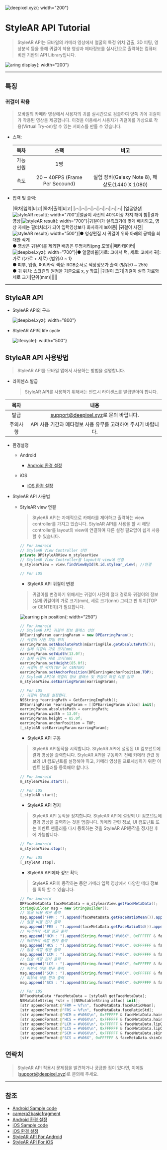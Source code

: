 ![deepixel.xyz](./img/Deepixel_logo.PNG){: width="200"}

# StyleAR API Tutorial

>StyleAR API는 모바일의 카메라 영상에서 얼굴의 특정 위치 검출, 3D 피팅, 영상분석 등을 통해 귀걸이 착용 영상과 메타정보를 실시간으로 출력하는 컴퓨터 비전 기반의 API Library입니다.  

![aring display](./img/face(earring).png){: width="200"}

***

## 특징

### 귀걸이 착용

> 모바일의 카메라 영상에서 사용자의 귀를 실시간으로 검출하여 양쪽 귀에 귀걸이가 착용된 영상을 제공합니다. 이것을 이용해서 사용자가 귀걸이를 가상으로 착용(Virtual Try-on)할 수 있는 서비스를 만들 수 있습니다.

- 스팩:

    |목차|스팩|비고|
    |:-:|:-:|:-:|
    |가능인원|1명||
    |속도| 20 ~ 40FPS (Frame Per Secound) |실험 장비(Galaxy Note 8), 해상도(1440 X 1080)|

- 입력 및 출력:

    |목차|입력|비고||목차|출력|비고|
    |:-:|:-:|:-:|:-:|:-:|:-:|:-:|:-:|
    |얼굴영상|![styleAR result](./img/faceInput.png){: width="700"}|얼굴이 사진의 40%이상 차지 해야 함||결과영상|![styleAR result](./img/faceOutput.png){: width="700"}|귀걸이가 실측크기에 맞게 배치되고, 영상 자체는 필터처리가 되어 입력영상보다 화사하게 보여줌|
    |귀걸이 사진|![styleAR result](./img/input_1.png){: width="500"}|● 영상편집 시 귀걸이 위와 아래의 공백을 최대한 작게<br />● 영상은 귀걸이를 제외한 배경은 투명처리(png 포멧)||메타데이터|![deepixel.xyz](./img/meta_info.png){: width="700"}|● 얼굴비율[가로: 코에서 턱, 세로: 코에서 귀]: 가로 /(가로 + 세로) {범위:0 ~ 1}<br />● 피부, 입술, 머리카락 색상: RGB순서로 색상정보가 출력 {범위:0 ~ 255}<br />● 귀 위치: 스크린의 원점을 기준으로 x, y 좌표|
    |귀걸이 크기|귀걸이 실측 가로와 세로 크기|단위(mm)|||||

***

## StyleAR API

- StyleAR API의 구조

  ![deepixel.xyz](./img/structure.png){: width="800"}

- StyleAR API의 life cycle

  ![lifecycle](./img/life_cycle.png){: width="500"}

## StyleAR API 사용방법

>StyleAR API를 모바일 앱에서 사용하는 방법을 설명합니다.

- 라이센스 발급
  > StyleAR API를 사용하기 위해서는 반드시 라이센스를 발급받아야 합니다.

|목차|내용|
|:-:|:-:|
|발급|<support@deepixel.xyz>로 문의 바랍니다.|
|주의사항|API 사용 기간과 메타정보 사용 유무를 고려하여 주시기 바랍니다.|

- 환경설정
  - Android
    - [Android 환경 설정][android_tutorial]

  - iOS
    - [iOS 환경 설정][ios_tutorial]

- StyleAR API 사용법
  - StyleAR view 연결
    > StyleAR API는 자체적으로 카메라를 제어하고 출력하는 view controller를 가지고 있습니다. StyleAR API를 사용을 할 시 해당 controller를 layout의 view에 연결하여 다른 설정 필요없이 쉽게 사용할 수 있습니다.

    ```java
    // For Android
    // StyleAR View Controller 선언
    private DPStyleARView m_stylearView
    // StyleAR View Controller를 layout의 view에 연결  
    m_stylearView = view.findViewById(R.id.stylear_view); //연결
    ```

    ```swift
    // For iOS
    ```

    - StyleAR API 귀걸이 변경
    > 귀걸이를 변경하기 위해서는 귀걸이 사진의 절대 경로와 귀걸이의 정보(실제 귀걸이의 가로 크기(mm), 세로 크기(mm) 그리고 핀 위치[TOP or CENTER])가 필요합니다.

    ![earring pin position](./img/earring_pin_position.png){: width="250"}

    ```java
    // For Android
    // StyleAR API 귀걸이 정보 클래스 선언
    DPEarringParam earringParam = new DPEarringParam();
    // 귀걸이 사진 파일 위치
    earringParam.setAbsolutePath(mEarringFile.getAbsolutePath());
    // 실제 귀걸이 가로 크기(mm)
    earringParam.setWidth(13.0f);
    // 실제 귀걸이 세로 크기(mm)
    earringParam.setHeight(85.0f);
    // 귀걸이 핀 위치(TOP or CENTER)
    earringParam.setAnchorPosition(DPEarringAnchorPosition.TOP);
    // StyleAR API에 귀걸이 정보 클래스 및 귀걸이 파일 이름 입력
    m_stylearView.setEarringParam(earringParam);
    ```

    ```swift
    // For iOS
    // 귀걸이 정보를 설정한다.
    NSString *earringPath = GetEarringImgPath();
    DPEarringParam *earringParam = [[DPEarringParam alloc] init];
    earringParam.absolutePath = earringPath;
    earringParam.width = 13.0f;
    earringParam.height = 85.0f;
    earringParam.anchorPosition = TOP;
    [_styleAR setEarringParam:earringParam];
    ```

    - StyleAR API 구동
    > StyleAR API동작을 시작합니다. StyleAR API에 설정된 UI 컴포넌트에 결과 영상을 출력합니다. StyleAR API을 구동하기 전에 카메라 관련 정보와 UI 컴포넌트를 설정해야 하고, 카메라 영상을 프로세싱하기 위한 이벤트 핸들러를 등록해야 합니다.

    ```java
    // For Android
    m_stylearView.start();
    ```

    ```swift
    // For iOS
    [_styleAR start];
    ```

    - StyleAR API 정지
    > StyleAR API 동작을 정지합니다. StyleAR API에 설정되 UI 컴포넌트에 결과 영상을 출력하는 것을 멈춥니다. 카메라 관련 정보, UI 컴포넌트 또는 이벤트 핸들러를 다시 등록하는 것을 StyleAR API동작을 정지한 후에 가능합니다.

    ```java
    // For Android
    m_stylearView.stop();
    ```

    ```swift
    // For iOS
    [_styleAR stop];
    ```

    - StyleAR API메타 정보 획득
    > StyleAR API이 동작하는 동안 카메라 입력 영상에서 다양한 메타 정보를 획득 할 수 있습니다.

    ```java
    // For Android
    DPFaceMetaData faceMetaData = m_stylearView.getFaceMetaData();
    StringBuilder msg = new StringBuilder();
    // 얼굴 비율 평균 출력
    msg.append("FRM : ").append(faceMetaData.getFaceRatioMean()).append('\n');
    // 얼굴 비율 편차 출력
    msg.append("FRS : ").append(faceMetaData.getFaceRatioStd()).append('\n');
    // 머리카락 색깔 평균 출력
    msg.append("HCM : ").append(String.format("#%06X", 0xFFFFFF & faceMetaData.getHairColorMean())).append('\n');
    // 머러카락 색깔 편차 출력
    msg.append("HCS : ").append(String.format("#%06X", 0xFFFFFF & faceMetaData.getHairColorStd())).append('\n');
    // 입술 색깔 평균 출력
    msg.append("LCM : ").append(String.format("#%06X", 0xFFFFFF & faceMetaData.getLipColorMean())).append('\n');
    // 입술 색깔 편차 출력
    msg.append("LCS : ").append(String.format("#%06X", 0xFFFFFF & faceMetaData.getLipColorStd())).append('\n');
    // 피부색 색깔 평균 출력
    msg.append("SCM : ").append(String.format("#%06X", 0xFFFFFF & faceMetaData.getSkinColorMean())).append('\n');
    // 피부색 색깔 편차 출력
    msg.append("SCS : ").append(String.format("#%06X", 0xFFFFFF & faceMetaData.getSkinColorStd())).append('\n');
    ```

    ```swift
    // For iOS
    DPFaceMetaData *faceMetaData = [styleAR getFaceMetaData];
    NSMutableString *str = [[NSMutableString alloc] init];
    [str appendFormat:@"FRM = %f\n", faceMetaData.faceRatioMean];
    [str appendFormat:@"FRS = %f\n", faceMetaData.faceRatioStd];
    [str appendFormat:@"HCM = #%06X\n", 0xFFFFFF & faceMetaData.hairColorMean];
    [str appendFormat:@"HCS = #%06X\n", 0xFFFFFF & faceMetaData.hairColorStd];
    [str appendFormat:@"LCM = #%06X\n", 0xFFFFFF & faceMetaData.lipColorMean];
    [str appendFormat:@"LCS = #%06X\n", 0xFFFFFF & faceMetaData.lipColorStd];
    [str appendFormat:@"SCM = #%06X\n", 0xFFFFFF & faceMetaData.skinColorMean];
    [str appendFormat:@"SCS = #%06X", 0xFFFFFF & faceMetaData.skinColorStd];
    ```

## 연락처

> StyleAR API 적용시 문제점을 발견하거나 궁금한 점이 있다면, 이메일(support@deepixel.xyz)로 문의해 주세요.  

***

## 참조

- [Android Sample code][android_sample]
- [camera2basicfragment][camera2basicfragment_sample]
- [Android 환경 설정][android_tutorial]
- [iOS Sample code][ios_sample]
- [iOS 환경 설정][ios_tutorial]
- [StyleAR API For Android][stylear_api_for_android]
- [StyleAR API For iOS][stylear_api_for_ios]

[android_sample]: https://github.com/deepixel-dev1/deepixel-dev1.github.io/tree/master/StyleAR/tutorial/android/StyleARForAndroidSample
[license]: /License/README.md
[camera2basicfragment_sample]: https://github.com/googlesamples/android-Camera2Basic/blob/master/Application/src/main/java/com/example/android/camera2basic/Camera2BasicFragment.java
[ios_sample]: https://github.com/deepixel-dev1/deepixel-dev1.github.io/tree/master/StyleAR/tutorial/ios/StyleARiOSAppExample
[android_tutorial]: /StyleAR/tutorial/android
[ios_tutorial]: /StyleAR/tutorial/ios
[stylear_api_for_android]: /StyleAR/apis/android
[stylear_api_for_ios]: /StyleAR/apis/ios
